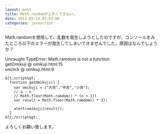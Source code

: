 ```yaml
---
layout: post
title: Math.randomが上手くできない。
date: 2015-05-14 05:03:00
categories: javascript
---
```

<p>Math.randomを使用して、乱数を発生しようとしたのですが、コンソールをみたところ以下のエラーが発生してしまいできませんでした。原因はなんでしょうか？</p>

<p>Uncaught TypeError: Math.ramdom is not a function<br>
getOmikuji @ omikuji.html:15<br>
onclick @ omikuji.html:9</p>

```
&lt;script&gt;
  function getOmikuji() {
    var omikuji = ["大吉","中吉","小吉"];
    // a - n
    // Math.floor(Math.ramdom() * (n + 1))
    var result = Math.floor(Math.ramdom() * 3);

    alert(omikuji[result]);
  }
&lt;/script&gt;
```

<p>よろしくお願い致します。</p>
